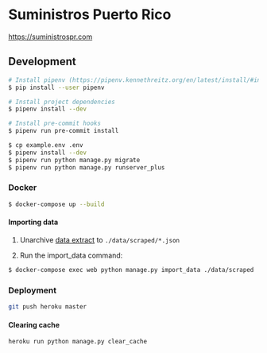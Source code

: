 # Suministros Puerto Rico

https://suministrospr.com

## Development

```bash
# Install pipenv (https://pipenv.kennethreitz.org/en/latest/install/#installing-pipenv)
$ pip install --user pipenv

# Install project dependencies
$ pipenv install --dev

# Install pre-commit hooks
$ pipenv run pre-commit install

$ cp example.env .env
$ pipenv install --dev
$ pipenv run python manage.py migrate
$ pipenv run python manage.py runserver_plus
```

### Docker

```bash
$ docker-compose up --build
```

#### Importing data

1. Unarchive [data extract](https://github.com/Code4PuertoRico/suministrospr/issues/8#issuecomment-573977666) to `./data/scraped/*.json`

2. Run the import_data command:

```bash
$ docker-compose exec web python manage.py import_data ./data/scraped
```

### Deployment

```bash
git push heroku master
```

#### Clearing cache

```bash
heroku run python manage.py clear_cache
```
